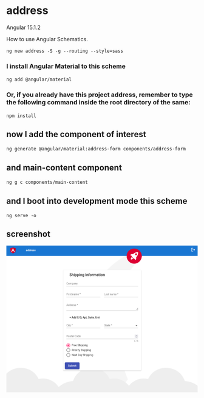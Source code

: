 # address

Angular 15.1.2

How to use Angular Schematics.

```shell
ng new address -S -g --routing --style=sass
```

### I install Angular Material to this scheme

```shell
ng add @angular/material
```

### Or, if you already have this project address, remember to type the following command inside the root directory of the same:

```shell
npm install
```

## now I add the component of interest

```shell
ng generate @angular/material:address-form components/address-form
```

## and main-content component

```
ng g c components/main-content
```

## and I boot into development mode this scheme

```shell
ng serve -o
```

## screenshot

![address form](https://github.com/paolomococci/angular-exercises-workshop/blob/main/screenshots/address_2022-06-19.png)

